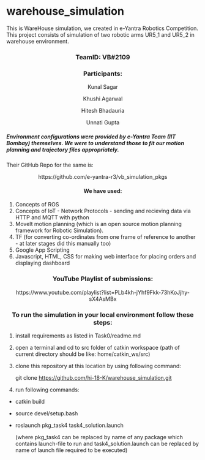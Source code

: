 # warehouse_simulation
This is WareHouse simulation, we created in e-Yantra Robotics Competition. This project consists of simulation of two robotic arms UR5_1 and UR5_2 in warehouse environment. 

### <p align='center'> TeamID: VB#2109 </p>
### <p align='center'> Participants: </p>
<p align='center'> Kunal Sagar </p>
<p align='center'> Khushi Agarwal </p>
<p align='center'> Hitesh Bhadauria</p>
<p align='center'> Unnati Gupta </p>

##### Environment configurations were provided by e-Yantra Team (IIT Bombay) themselves. We were to understand those to fit our motion planning and trajectory files appropriately. 
Their GitHub Repo for the same is:

<p align='center'>  https://github.com/e-yantra-r3/vb_simulation_pkgs </p>



#### <p align='center'>  We have used: </p>
1) Concepts of ROS 
2) Concepts of IoT - Network Protocols - sending and recieving data via HTTP and MQTT with python
3) MoveIt motion planning (which is an open source motion planning framework for Robotic Simulation).
4) TF (for converting co-ordinates from one frame of reference to another - at later stages did this manually too)
5) Google App Scripting
6) Javascript, HTML, CSS for making web interface for placing orders and displaying dashboard




### <p align='center'> YouTube Playlist of submissions: </p>
<p align='center'> https://www.youtube.com/playlist?list=PLb4kh-jYhf9Fkk-73hKoJjhy-sX4AsMBx </p>


### <p align='center'> To run the simulation in your local environment follow these steps: </p>

1) install requirements as listed in Task0/readme.md

2) open a terminal and cd to src folder of catkin workspace
    (path of current directory should be like: home/catkin_ws/src)
    
3) clone this repository at this location by using following command:
    
    git clone https://github.com/hi-18-K/warehouse_simulation.git

4) run following commands:
  - catkin build
  - source devel/setup.bash
  - roslaunch pkg_task4 task4_solution.launch
    
    (where pkg_task4 can be replaced by name of any package which contains launch-file to run and task4_solution.launch can be replaced by name of launch file required to be executed)
